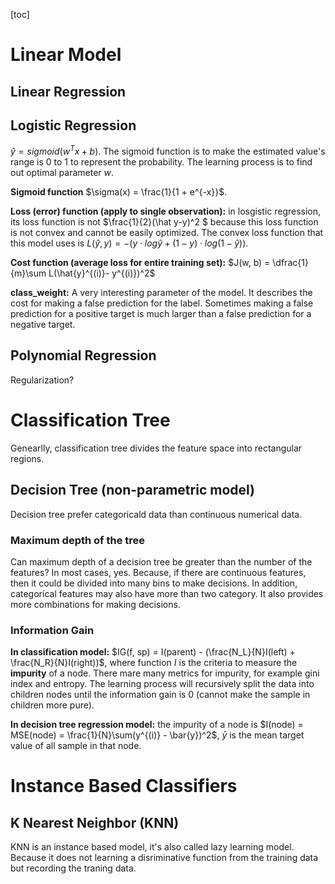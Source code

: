 [toc]



# Linear Model

## Linear Regression







## Logistic Regression

$\hat{y} = sigmoid(w^Tx + b)$. The sigmoid function is to make the estimated value's range is 0 to 1 to represent the probability. The learning process is to find out optimal parameter $w$.

**Sigmoid function** $\sigma(x) = \frac{1}{1 + e^{-x}}$. 

**Loss (error) function (apply to single observation):** in losgistic regression, its loss function is not $\frac{1}{2}(\hat y-y)^2 $ because this loss function is not convex and cannot be easily optimized. The convex loss function that this model uses is $L(\hat{y}, y) = -(y\cdot log\hat{y} + (1-y)\cdot log(1-\hat{y}))$.

**Cost function (average loss for entire training set):** $J(w, b) = \dfrac{1}{m}\sum L(\hat{y}^{(i)}- y^{(i)})^2$

**class_weight:** A very interesting parameter of the model. It describes the cost for making a false prediction for the label. Sometimes making a false prediction for a positive target is much larger than a false prediction for a negative target.



## Polynomial Regression

Regularization?



# Classification Tree

Genearlly, classification tree divides the feature space into rectangular regions.

## Decision Tree (non-parametric model)

Decision tree prefer categoricald data than continuous numerical data.

### Maximum depth of the tree

Can maximum depth of a decision tree be greater than the number of the features? In most cases, yes. Because, if there are continuous features, then it could be divided into many bins to make decisions. In addition, categorical features may also have more than two category. It also provides more combinations for making decisions.

### Information Gain

**In classification model:** $IG(f, sp) = I(parent) - (\frac{N_L}{N}I(left) + \frac{N_R}{N}I(right))$, where function $I$ is the criteria to measure the **impurity** of a node. There mare many metrics for impurity, for example gini index and entropy.  The learning process will recursively split the data into children nodes until the information gain is 0 (cannot make the sample in children more pure).

**In decision tree regression model:** the impurity of a node is $I(node) = MSE(node) = \frac{1}{N}\sum(y^{(i)} - \bar{y})^2$, $\bar{y}$ is the mean target value of all sample in that node.



# Instance Based Classifiers

## K Nearest Neighbor (KNN)

KNN is an instance based model, it's also called lazy learning model. Because it does not learning a disriminative function from the training data but recording the traning data.
